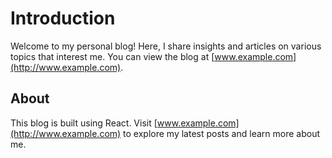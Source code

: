 # Introduction

Welcome to my personal blog! Here, I share insights and articles on various topics that interest me. You can view the blog at [www.example.com](http://www.example.com).

## About

This blog is built using React. Visit [www.example.com](http://www.example.com) to explore my latest posts and learn more about me.
